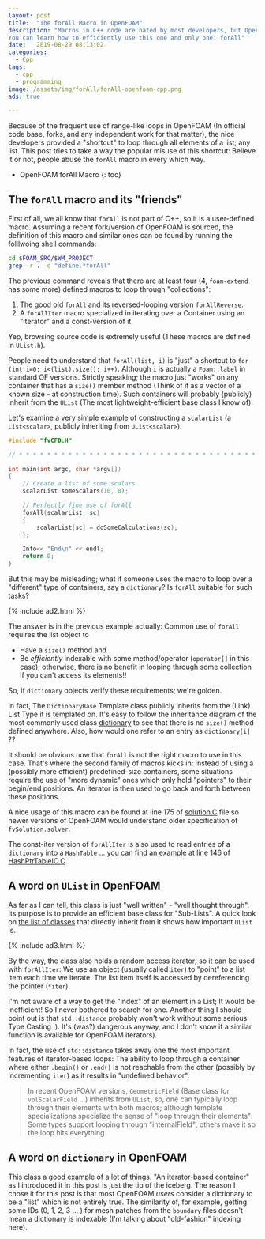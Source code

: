 ```yaml
---
layout: post
title:  "The forAll Macro in OpenFOAM"
description: "Macros in C++ code are hated by most developers, but OpenFOAM engineers don't care! 
You can learn how to efficiently use this one and only one: forAll"
date:   2019-08-29 08:13:02
categories: 
  - Cpp
tags: 
  - cpp
  - programming
image: /assets/img/forAll/forAll-openfoam-cpp.png
ads: true

---
```


Because of the frequent use of range-like loops in OpenFOAM (In official code base, forks, and
any independent work for that matter), the nice developers provided a "shortcut" to loop through
all elements of a list; any list. This post tries to take a way the popular misuse of this shortcut:
Believe it or not, people abuse the `forAll` macro in every which way.
<!--more-->

* OpenFOAM forAll Macro
{: toc}

## The `forAll` macro and its "friends"

First of all, we all know that `forAll` is not part of C++, so it is a user-defined macro. 
Assuming a recent fork/version of OpenFOAM is sourced, the definition
of this macro and similar ones can be found by running the folllwoing shell commands:

```bash
cd $FOAM_SRC/$WM_PROJECT
grep -r . -e "define.*forAll"
```

The previous command reveals that there are at least four (4, `foam-extend` has some more) 
defined macros to loop through "collections":

1. The good old `forAll` and its reversed-looping version `forAllReverse`.
2. A `forAllIter` macro specialized in iterating over a Container using an "iterator" and a const-version of it.

Yep, browsing source code is extremely useful (These macros are defined in `UList.h`).

People need to understand that `forAll(list, i)` is "just" a shortcut to `for (int i=0; i<(list).size(); i++)`.
Although `i` is actually a `Foam::label` in standard OF versions. Strictly speaking; the macro just "works"
on any container that has a `size()` member method (Think of it as a vector of a known size - at construction
time). Such containers will probably (publicly) inherit from the `UList` 
(The most lightweight-efficient base class I know of).

Let's examine a very simple example of constructing a `scalarList` (a `List<scalar>`, publicly
inheriting from `UList<scalar>`).

```cpp
#include "fvCFD.H"

// * * * * * * * * * * * * * * * * * * * * * * * * * * * * * * * * * * * * * //

int main(int argc, char *argv[])
{   
    // Create a list of some scalars
    scalarList someScalars(10, 0);

    // Perfectly fine use of forAll
    forAll(scalarList, sc)
    {
        scalarList[sc] = doSomeCalculations(sc);
    };

    Info<< "End\n" << endl;
    return 0;
}
```

But this may be misleading; what if someone uses the macro to loop over a "different" type of containers,
say a `dictionary`? Is `forAll` suitable for such tasks?

{% include ad2.html %}

The answer is in the previous example actually: Common use of `forAll` requires the list object to 
- Have a `size()` method and
- Be _efficiently_ indexable with some method/operator (`operator[]` in this case), otherwise, 
  there is no benefit in looping through some collection if you can't access its elements!!

So, if `dictionary` objects verify these requirements; we're golden.

In fact, The `DictionaryBase` Template class publicly inherits from the (Link) List Type it is templated on.
It's easy to follow the inheritance diagram of the most commonly used class 
[dictionary](https://cpp.openfoam.org/v7/classFoam_1_1dictionary.html) to see that there is no `size()` method
defined anywhere. Also, how would one refer to an entry as `dictionary[i]` ??

It should be obvious now that `forAll` is not the right macro to use in this case. That's where the second family
of macros kicks in: Instead of using a (possibly more efficient) predefined-size containers, some situations
require the use of "more dynamic" ones which only hold "pointers" to their begin/end positions. An iterator
is then used to go back and forth between these positions.

A nice usage of this macro can be found at line 175 of [solution.C](https://cpp.openfoam.org/v7/solution_8C_source.html)
file so newer versions of OpenFOAM would understand older specification of `fvSolution.solver`.

The const-iter version of `forAllIter` is also used to read entries of a `dictionary` into a `HashTable` ... you can
find an example at line 146 of [HashPtrTableIO.C](https://cpp.openfoam.org/v7/HashPtrTableIO_8C_source.html).

## A word on `UList` in OpenFOAM

As far as I can tell, this class is just "well written" - "well thought through". Its purpose is 
to provide an efficient base class for "Sub-Lists". A quick look on 
[the list of classes](https://cpp.openfoam.org/v7/classFoam_1_1UList.html#details) 
that directly inherit from it shows how important `UList` is.

{% include ad3.html %}

By the way, the class also holds a random access iterator; so it can be used with `forAllIter`:
We use an object (usually called `iter`) to "point" to a list item each time we iterate. The
list item itself is accessed by dereferencing the pointer (`*iter`).

I'm not aware of a way to get the "index" of an element in a List; It would be inefficient!
So I never bothered to search for one. Another thing I should point out is that `std::distance`
probably won't work without some serious Type Casting :). It's (was?) dangerous anyway, and I 
don't know if a similar function is available for OpenFOAM iterators).

In fact, the use of `std::distance` takes away one the most important features of iterator-based
loops: The ability to loop through a container where either `.begin()` or `.end()` is not
reachable from the other (possibly by incrementing `iter`) as it results in "undefined behavior".

> In recent OpenFOAM versions, `GeometricField` (Base class for `volScalarField` ...) inherits
> from `UList`, so, one can typically loop through their elements  with both macros; although 
> template specializations specialize the sense of "loop through their elements": Some types 
> support looping through "internalField"; others make it so the loop hits everything.

## A word on `dictionary` in OpenFOAM

This class a good example of a lot of things. "An iterator-based container" as I introduced it in 
this post is just the tip of the iceberg. The reason I chose it for this post is that most 
OpenFOAM _users_ consider a dictionary to be a "list" which is not entirely true. The similarity 
of, for example, getting some IDs (0, 1, 2, 3 ... ) for mesh patches from the `boundary` files 
doesn't mean a dictionary is indexable (I'm talking about "old-fashion" indexing here).



